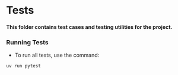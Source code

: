 # Tests

#### This folder contains test cases and testing utilities for the project.

### Running Tests

- To run all tests, use the command:

```bash
uv run pytest
```